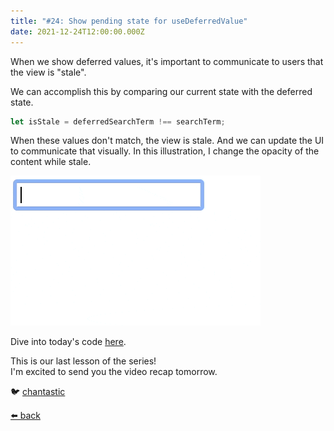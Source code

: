 ```yaml
---
title: "#24: Show pending state for useDeferredValue"
date: 2021-12-24T12:00:00.000Z
---
```


When we show deferred values, it's important to communicate to users that the view is "stale".

We can accomplish this by comparing our current state with the deferred state.

```js
let isStale = deferredSearchTerm !== searchTerm;
```

When these values don't match, the view is stale. And we can update the UI to communicate that visually. In this illustration, I change the opacity of the content while stale.

![GIF showing a piece of UI with an input and several thousand paragrah tags that mirror that input. The p tags lag behind the input because they `useDeferredValue`. While they are out of sync, the opacity is reduced significantly. They then return to full opacity once they've caught up to the input.](./2021-input-with-usedeferredvalue-and-isstale.gif)

Dive into today's code [here](https://stackblitz.com/edit/react-crs2yt?file=src/App.js).

This is our last lesson of the series!  
I'm excited to send you the video recap tomorrow.

🐦 [chantastic](https://chan.dev/twitter)

<div class="flex">

[⬅️ back](/lessons/reactholiday/2021/23)

</div>
